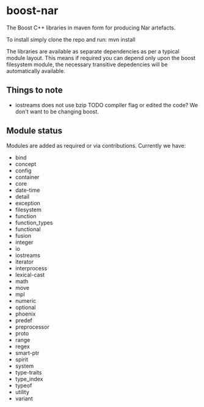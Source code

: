 boost-nar
=========

The Boost C++ libraries in maven form for producing Nar artefacts.

To install simply clone the repo and run:
  mvn install


The libraries are available as separate dependencies as per a typical module layout. This means if required you can depend only upon the boost filesystem module, the necessary transitive depedencies will be automatically available.


Things to note
-----------------

* iostreams does not use bzip TODO compiler flag or edited the code? We don't want to be changing boost.

Module status
--------------
Modules are added as required or via contributions. Currently we have:

* bind
* concept
* config
* container
* core
* date-time
* detail
* exception
* filesystem
* function
* function_types
* functional
* fusion
* integer
* io
* iostreams
* iterator
* interprocess
* lexical-cast
* math
* move
* mpl
* numeric
* optional
* phoenix
* predef
* preprocessor
* proto
* range
* regex
* smart-ptr
* spirit
* system
* type-traits
* type_index
* typeof
* utility
* variant
